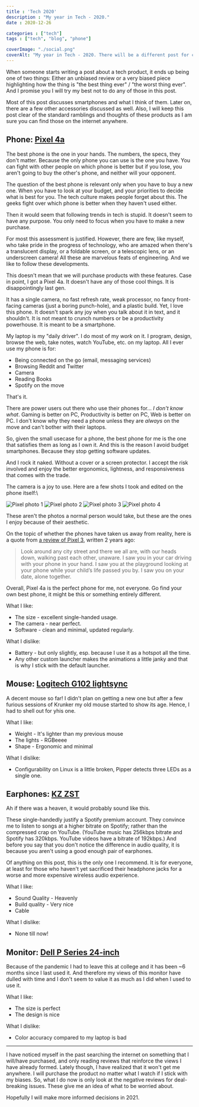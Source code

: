 ```yaml
---
title : 'Tech 2020'
description : "My year in Tech - 2020."
date : 2020-12-26

categories : ["tech"]
tags : ["tech", "blog", "phone"]

coverImage: "./social.png"
coverAlt: "My year in Tech - 2020. There will be a different post for culture 2020 as well."
---
```





When someone starts writing a post about a tech product, it ends up being one of two things: Either an unbiased review or a very biased piece highlighting how the thing is "the best thing ever" / "the worst thing ever". And I promise you I will try my best not to do any of those in this post.

Most of this post discusses smartphones and what I think of them. Later on, there are a few other accessories discussed as well. Also, I will keep this post clear of the standard ramblings and thoughts of these products as I am sure you can find those on the internet anywhere.

## Phone: [Pixel 4a](https://www.flipkart.com/google-pixel-4a-just-black-128-gb/p/itm023b9677aa45d)

The best phone is the one in your hands. The numbers, the specs, they don't matter. Because the only phone you can use is the one you have. You can fight with other people on which phone is better but if you lose, you aren't going to buy the other's phone, and neither will your opponent.

The question of the best phone is relevant only when you have to buy a new one. When you have to look at your budget, and your priorities to decide what is best for you. The tech culture makes people forget about this. The geeks fight over which phone is better when they haven't used either.

Then it would seem that following trends in tech is stupid. It doesn't seem to have any purpose. You only need to focus when you have to make a new purchase.

For most this assessment is justified. However, there are few, like myself, who take pride in the progress of technology, who are amazed when there's a translucent display, or a foldable screen, or a telescopic lens, or an underscreen camera! All these are marvelous feats of engineering. And we like to follow these developments.

This doesn't mean that we will purchase products with these features. Case in point, I got a Pixel 4a. It doesn't have any of those cool things. It is disappointingly last gen.

It has a single camera, no fast refresh rate, weak processor, no fancy front-facing cameras (just a boring punch-hole), and a plastic build. Yet, I love this phone. It doesn't spark any joy when you talk about it in text, and it shouldn't. It is not meant to crunch numbers or be a productivity powerhouse. It is meant to be a smartphone.

My laptop is my "daily driver". I do most of my _work_ on it. I program, design, browse the web, take notes, watch YouTube, etc. on my laptop. All I ever use my phone is for:

- Being connected on the go (email, messaging services)
- Browsing Reddit and Twitter
- Camera
- Reading Books
- Spotify on the move

That's it.

There are power users out there who use their phones for... _I don't know what_. Gaming is better on PC, Productivity is better on PC, Web is better on PC. I don't know why they need a phone unless they are _always_ on the move and can't bother with their laptops.

So, given the small usecase for a phone, the best phone for me is the one that satisfies them as long as I own it. And this is the reason I avoid budget smartphones. Because they stop getting software updates.

And I rock it naked. Without a cover or a screen protector. I accept the risk involved and enjoy the better ergonomics, lightness, and responsiveness that comes with the trade.

The camera is a joy to use. Here are a few shots I took and edited on the phone itself:\

![Pixel photo 1](./p1.jpeg)
![Pixel photo 2](./p2.jpeg)
![Pixel photo 3](./p3.jpeg)
![Pixel photo 4](./p4.jpeg)

These aren't the photos a normal person would take, but these are the ones I enjoy because of their aesthetic.

On the topic of whether the phones have taken us away from reality, here is a quote from [a review of Pixel 3](https://www.buzzfeednews.com/article/mathonan/google-pixel-3-review-android), written 2 years ago:

> Look around any city street and there we all are, with our heads down, walking past each other, unaware. I saw you in your car driving with your phone in your hand. I saw you at the playground looking at your phone while your child’s life passed you by. I saw you on your date, alone together.

Overall, Pixel 4a is the perfect phone for me, not everyone. Go find your own best phone, it might be this or something entirely different.

What I like:

- The size - excellent single-handed usage.
- The camera - near perfect.
- Software - clean and minimal, updated regularly.

What I dislike:

- Battery - but only slightly, esp. because I use it as a hotspot all the time.
- Any other custom launcher makes the animations a little janky and that is why I stick with the default launcher.

## Mouse: [Logitech G102 lightsync](https://www.amazon.in/gp/product/B08LT9BMPP/)

A decent mouse so far! I didn't plan on getting a new one but after a few furious sessions of Krunker my old mouse started to show its age. Hence, I had to shell out for yhis one.

What I like:

- Weight - It's lighter than my previous mouse
- The lights - RGBeeee
- Shape - Ergonomic and minimal

What I dislike:

- Configurability on Linux is a little broken, Pipper detects three LEDs as a single one.

## Earphones: [KZ ZST](https://www.amazon.in/gp/product/B01N5CPXLU/)

Ah if there was a heaven, it would probably sound like this.

These single-handedly justify a Spotify premium account. They convince me to listen to songs at a higher bitrate on Spotify; rather than the compressed crap on YouTube. (YouTube music has 256kbps bitrate and Spotify has 320kbps. YouTube videos have a bitrate of 192kbps.) And before you say that you don't notice the difference in audio quality, it is because you aren't using a good enough pair of earphones.

Of anything on this post, this is the only one I recommend. It is for everyone, at least for those who haven't yet sacrificed their headphone jacks for a worse and more expensive wireless audio experience.

What I like:

- Sound Quality - Heavenly
- Build quality - Very nice
- Cable

What I dislike:

- None till now!

## Monitor: [Dell P Series 24-inch](https://www.amazon.in/gp/product/B07F8XZN69/)

Because of the pandemic I had to leave this at college and it has been ~6 months since I last used it. And therefore my views of this monitor have dulled with time and I don't seem to value it as much as I did when I used to use it.

What I like:

- The size is perfect
- The design is nice

What I dislike:

- Color accuracy compared to my laptop is bad

---

I have noticed myself in the past searching the internet on something that I will/have purchased, and only reading reviews that reinforce the views I have already formed. Lately though, I have realized that it won't get me anywhere. I will purchase the product no matter what I watch if I stick with my biases. So, what I do now is only look at the negative reviews for deal-breaking issues. These give me an idea of what to be worried about.

Hopefully I will make more informed decisions in 2021.
